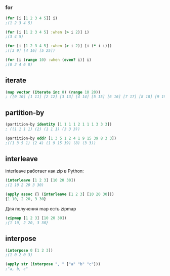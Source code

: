 ##

### for

```clojure
(for [i [1 2 3 4 5]] i)
;(1 2 3 4 5)

(for [i [1 2 3 4 5] :when (> i 2)] i)
;(3 4 5)

(for [i [1 2 3 4 5] :when (> i 2)] [i (* i i)])
;([3 9] [4 16] [5 25])

(for [i (range 10) :when (even? i)] i)
;(0 2 4 6 8)
```

## iterate

```clojure
(map vector (iterate inc 0) (range 10 20))
; ([0 10] [1 11] [2 12] [3 13] [4 14] [5 15] [6 16] [7 17] [8 18] [9 19])
```

## partition-by

```clojure
(partition-by identity [1 1 1 1 2 1 1 1 3 3 3])
; ((1 1 1 1) (2) (1 1 1) (3 3 3))

(partition-by odd? [1 3 5 1 2 4 1 9 15 39 8 3 3])
;((1 3 5 1) (2 4) (1 9 15 39) (8) (3 3))
```



## interleave

interleave работает как zip в Python:
```clojure
(interleave [1 2 3] [10 20 30])
;(1 10 2 20 3 30)

(apply assoc {} (interleave [1 2 3] [10 20 30]))
{1 10, 2 20, 3 30}
```

Для получения map есть zipmap
```clojure
(zipmap [1 2 3] [10 20 30])
;{1 10, 2 20, 3 30}
```


## interpose

```clojure
(interpose 0 [1 2 3])
;(1 0 2 0 3)

(apply str (interpose ", " ["a" "b" "c"]))
;"a, b, c"
```

